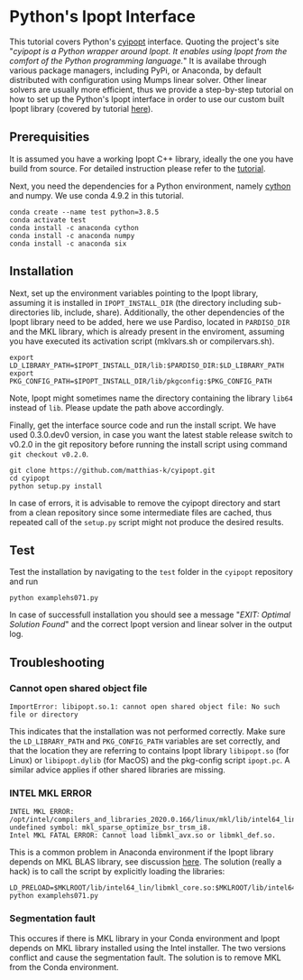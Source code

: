# Python's Ipopt Interface
This tutorial covers Python's [cyipopt](https://github.com/matthias-k/cyipopt) interface. Quoting the project's site "_cyipopt is a Python wrapper around Ipopt. It enables using Ipopt from the comfort of the Python programming language._" It is availabe through various package managers, including PyPi, or Anaconda, by default distributed with configuration using Mumps linear solver. Other linear solvers are usually more efficient, thus we provide a step-by-step tutorial on how to set up the Python's Ipopt interface in order to use our custom built Ipopt library (covered by tutorial [here](../../Ipopt)). 


## Prerequisities 
It is assumed you have a working Ipopt C++ library, ideally the one you have build from source. For detailed instruction please refer to the [tutorial](../../Ipopt).

Next, you need the dependencies for a Python environment, namely [cython](https://cython.org/) and numpy. We use conda 4.9.2 in this tutorial.
```
conda create --name test python=3.8.5
conda activate test
conda install -c anaconda cython
conda install -c anaconda numpy
conda install -c anaconda six
```

## Installation
Next, set up the environment variables pointing to the Ipopt library, assuming it is installed in `IPOPT_INSTALL_DIR` (the directory including sub-directories lib, include, share). Additionally, the other dependencies of the Ipopt library need to be added, here we use Pardiso, located in `PARDISO_DIR` and the MKL library, which is already present in the enviroment, assuming you have executed its activation script (mklvars.sh or compilervars.sh).
```
export LD_LIBRARY_PATH=$IPOPT_INSTALL_DIR/lib:$PARDISO_DIR:$LD_LIBRARY_PATH
export PKG_CONFIG_PATH=$IPOPT_INSTALL_DIR/lib/pkgconfig:$PKG_CONFIG_PATH
```
Note, Ipopt might sometimes name the directory containing the library `lib64` instead of `lib`. Please update the path above accordingly.

Finally, get the interface source code and run the install script. We have used 0.3.0.dev0 version, in case you want the latest stable release switch to v0.2.0 in the git repository before running the install script using command `git checkout v0.2.0`.
```
git clone https://github.com/matthias-k/cyipopt.git
cd cyipopt
python setup.py install
```

In case of errors, it is advisable to remove the cyipopt directory and start from a clean repository since some intermediate files are cached, thus repeated call of the `setup.py` script might not produce the desired results.

## Test
Test the installation by navigating to the `test` folder in the `cyipopt` repository and run
```
python examplehs071.py 
```
In case of successfull installation you should see a message "_EXIT: Optimal Solution Found_" and the correct Ipopt version and linear solver in the output log.

## Troubleshooting
###  Cannot open shared object file
```
ImportError: libipopt.so.1: cannot open shared object file: No such file or directory
```
This indicates that the installation was not performed correctly. Make sure the `LD_LIBRARY_PATH` and `PKG_CONFIG_PATH` variables are set correctly, and that the location they are referring to contains Ipopt library `libipopt.so` (for Linux) or `libipopt.dylib` (for MacOS) and the pkg-config script `ipopt.pc`. A similar advice applies if other shared libraries are missing.

### INTEL MKL ERROR
```
INTEL MKL ERROR: /opt/intel/compilers_and_libraries_2020.0.166/linux/mkl/lib/intel64_lin/libmkl_avx.so: undefined symbol: mkl_sparse_optimize_bsr_trsm_i8.
Intel MKL FATAL ERROR: Cannot load libmkl_avx.so or libmkl_def.so.
```
This is a common problem in Anaconda environment if the Ipopt library depends on MKL BLAS library, see discussion [here](https://github.com/BVLC/caffe/issues/3884).
The solution (really a hack) is to call the script by explicitly loading the libraries:
```
LD_PRELOAD=$MKLROOT/lib/intel64_lin/libmkl_core.so:$MKLROOT/lib/intel64_lin/libmkl_sequential.so python examplehs071.py
```

### Segmentation fault
This occures if there is MKL library in your Conda environment and Ipopt depends on MKL library installed using the Intel installer. The two versions conflict and cause the segmentation fault. The solution is to remove MKL from the Conda environment.
